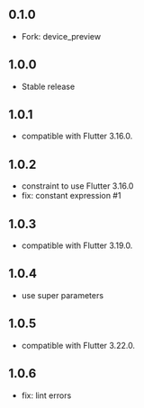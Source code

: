 ## 0.1.0

- Fork: device_preview

## 1.0.0

- Stable release

## 1.0.1

- compatible with Flutter 3.16.0.

## 1.0.2

- constraint to use Flutter 3.16.0
- fix: constant expression #1

## 1.0.3

- compatible with Flutter 3.19.0.

## 1.0.4

- use super parameters

## 1.0.5

- compatible with Flutter 3.22.0.

## 1.0.6

- fix: lint errors
